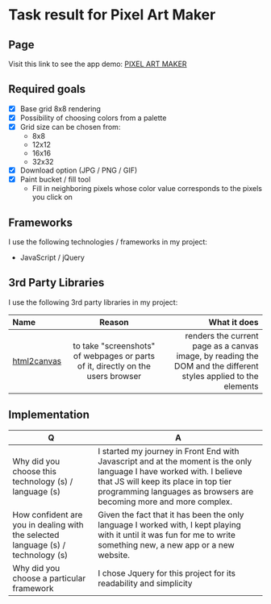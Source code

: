 # Task result for Pixel Art Maker

## Page
 
Visit this link to see the app demo: [PIXEL ART MAKER](https://AdelinaLipsa.github.io/pixel_art_maker/index.html) 

## Required goals

- [x] Base grid 8x8 rendering
- [x] Possibility of choosing colors from a palette
- [x] Grid size can be chosen from:
    * 8x8 
    * 12x12 
    * 16x16 
    * 32x32 
- [x] Download option (JPG / PNG / GIF)
- [x] Paint bucket / fill tool
    * Fill in neighboring pixels whose color value corresponds to the pixels you click on

## Frameworks

I use the following technologies / frameworks in my project:

- JavaScript / jQuery


## 3rd Party Libraries

I use the following 3rd party libraries in my project: 

| Name | Reason | What it does |
| :---         |     :---:      |          ---: |
| [html2canvas](https://github.com/niklasvh/html2canvas) | to take "screenshots" of webpages or parts of it, directly on the users browser| renders the current page as a canvas image, by reading the DOM and the different styles applied to the elements
    
## Implementation

| Q | A |
| --- | --- |
| Why did you choose this technology (s) / language (s) | I started my journey in Front End with Javascript and at the moment is the only language I have worked with. I believe that JS will keep its place in top tier programming languages as browsers are becoming more and more complex. |
| How confident are you in dealing with the selected language (s) / technology (s) | Given the fact that it has been the only language I worked with, I kept playing with it until it was fun for me to write something new, a new app or a new website.  |
| Why did you choose a particular framework | I chose Jquery for this project for its readability and simplicity |
